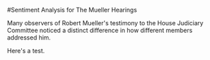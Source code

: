 #Sentiment Analysis for The Mueller Hearings

Many observers of Robert Mueller's testimony to the House Judiciary Committee noticed a distinct difference in how different members addressed him. 

Here's a test. 

